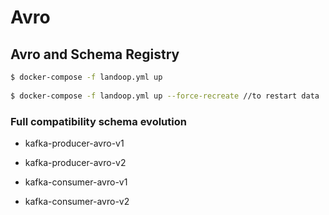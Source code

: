 # Avro

## Avro and Schema Registry

```bash
$ docker-compose -f landoop.yml up
 
$ docker-compose -f landoop.yml up --force-recreate //to restart data
```

### Full compatibility schema evolution

+ kafka-producer-avro-v1
+ kafka-producer-avro-v2

+ kafka-consumer-avro-v1
+ kafka-consumer-avro-v2